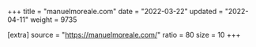 +++
title = "manuelmoreale.com"
date = "2022-03-22"
updated = "2022-04-11"
weight = 9735

[extra]
source = "https://manuelmoreale.com/"
ratio = 80
size = 10
+++
